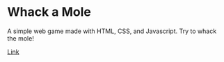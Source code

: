 # Whack a Mole

A simple web game made with HTML, CSS, and Javascript. Try to whack the mole!

<a href="https://bstefansen.github.io/whack-a-mole/" target="_blank">Link</a>